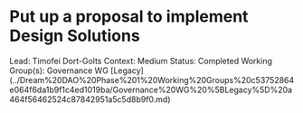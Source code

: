 # Put up a proposal to implement Design Solutions

Lead: Timofei Dort-Golts
Context: Medium
Status: Completed
Working Group(s): Governance WG [Legacy] (../Dream%20DAO%20Phase%201%20Working%20Groups%20c53752864e064f6da1b9f1c4ed1019ba/Governance%20WG%20%5BLegacy%5D%20a464f56462524c87842951a5c5d8b9f0.md)